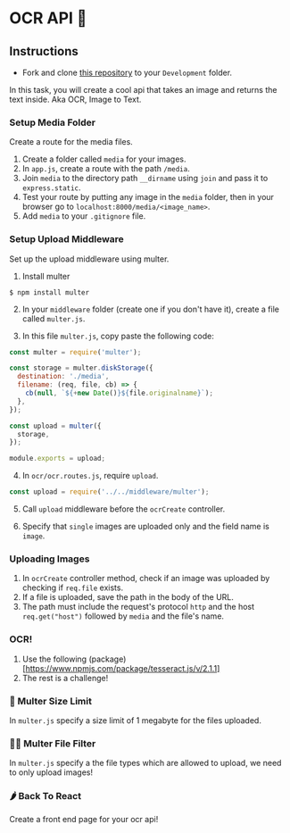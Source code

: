 # OCR API 🤖

## Instructions

- Fork and clone [this repository](https://github.com/JoinCODED/Task-Express-M4-OCR/) to your `Development` folder.

In this task, you will create a cool api that takes an image and returns the text inside. Aka OCR, Image to Text.

### Setup Media Folder

Create a route for the media files.

1. Create a folder called `media` for your images.
2. In `app.js`, create a route with the path `/media`.
3. Join `media` to the directory path `__dirname` using `join` and pass it to `express.static`.
4. Test your route by putting any image in the `media` folder, then in your browser go to `localhost:8000/media/<image_name>`.
5. Add `media` to your `.gitignore` file.

### Setup Upload Middleware

Set up the upload middleware using multer.

1. Install multer

```shell
$ npm install multer
```

2. In your `middleware` folder (create one if you don't have it), create a file called `multer.js`.

3. In this file `multer.js`, copy paste the following code:

```js
const multer = require('multer');

const storage = multer.diskStorage({
  destination: './media',
  filename: (req, file, cb) => {
    cb(null, `${+new Date()}${file.originalname}`);
  },
});

const upload = multer({
  storage,
});

module.exports = upload;
```

4. In `ocr/ocr.routes.js`, require `upload`.

```js
const upload = require('../../middleware/multer');
```

5. Call `upload` middleware before the `ocrCreate` controller.

6. Specify that `single` images are uploaded only and the field name is `image`.

### Uploading Images

1. In `ocrCreate` controller method, check if an image was uploaded by checking if `req.file` exists.
2. If a file is uploaded, save the path in the body of the URL.
3. The path must include the request's protocol `http` and the host `req.get("host")` followed by `media` and the file's name.

### OCR!

1. Use the following (package)[https://www.npmjs.com/package/tesseract.js/v/2.1.1]
2. The rest is a challenge!

### 🍋 Multer Size Limit

In `multer.js` specify a size limit of 1 megabyte for the files uploaded.

### 🤼‍♂️ Multer File Filter

In `multer.js` specify a the file types which are allowed to upload, we need to only upload images!

### 🌶 Back To React

Create a front end page for your ocr api!
